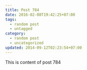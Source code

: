 ```yaml
---
title: Post 784
date: 2016-02-08T19:42:25+07:00
tags:
  - random post
  - untagged
category:
  - random post
  - uncategorized
updated: 2014-09-12T02:23:54+07:00
---
```

This is content of post 784